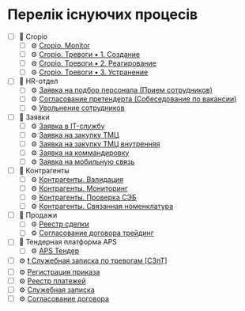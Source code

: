 # Перелік існуючих процесів

- [ ] 📂 Cropio
    - [ ] ⚙ [Cropio. Monitor](./Cropio/CropioMonitor.md)
    - [ ] ⚙ [Cropio. Тревоги • 1. Создание](./Cropio/CropioA01Create.md)
    - [ ] ⚙ [Сropio. Тревоги • 2. Реагирование](./Cropio/CropioA02React.md)
    - [ ] ⚙ [Сropio. Тревоги • 3. Устранение](./Cropio/CropioA03Close.md)
- [ ] 📂 HR-отдел
    - [ ] ⚙ [Заявка на подбор персонала (Прием сотрудников)](./HR_department/ReceptiDismissalOfEmployees.md)
    - [ ] ⚙ [Согласование претендерта (Собеседование по вакансии)](./HR_department/JobInterview.md)
    - [ ] ⚙ [Увольнение сотрудников](./HR_department/EmployeesDismissal.md)
- [ ] 📂 Заявки
    - [ ] ⚙ [Заявка в IT-службу](.Applications/.md)
    - [ ] ⚙ [Заявка на закупку ТМЦ](.Applications/.md)
    - [ ] ⚙ [Заявка на закупку ТМЦ внутренняя](.Applications/.md)
    - [ ] ⚙ [Заявка на коммандировку](.Applications/.md)
    - [ ] ⚙ [Заявка на мобильную связь](.Applications/.md)
- [ ] 📂 Контрагенты
    - [ ] ⚙ [Контрагенты. Валидация](.Contractors/.md)
    - [ ] ⚙ [Контрагенты. Мониторинг](.Contractors/.md)
    - [ ] ⚙ [Контрагенты. Проверка СЭБ](.Contractors/.md)
    - [ ] ⚙ [Контрагенты. Связанная номенклатура](.Contractors/.md)
- [ ] 📂 Продажи
    - [ ] ⚙ [Реестр сделки](.Sales/.md)
    - [ ] ⚙ [Согласование договора трейдинг](.Sales/.md)
- [ ] 📂 Тендерная платформа APS
    - [ ] ⚙ [APS Тендер](.ApsTender/.md)
- [ ] ⚙ [❗ Служебная записка по тревогам [СЗпТ]](.Ungrouped/.md)
- [ ] ⚙ [Регистрация приказа](.Ungrouped/.md)
- [ ] ⚙ [Реестр платежей](.Ungrouped/.md)
- [ ] ⚙ [Служебная записка](.Ungrouped/.md)
- [ ] ⚙ [Согласование договора](.Ungrouped/.md)
